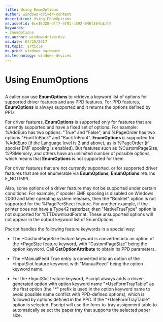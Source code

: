 ```yaml
---
title: Using EnumOptions
author: windows-driver-content
description: Using EnumOptions
ms.assetid: 6ce16d28-eff7-4701-a592-046f364cda44
keywords:
- EnumOptions
ms.author: windowsdriverdev
ms.date: 04/20/2017
ms.topic: article
ms.prod: windows-hardware
ms.technology: windows-devices
---
```


# Using EnumOptions


## <a href="" id="ddk-using-enumoptions-gg"></a>


A caller can use **EnumOptions** to retrieve a keyword list of options for supported driver features and any PPD features. For PPD features, **EnumOptions** is always supported and it returns the options defined by PPD.

For driver features, **EnumOptions** is supported only for features that are currently supported and have a fixed set of options. For example: %AddEuro has two options: "True" and "False", and %PageOrder has two options "FrontToBack" and "BackToFront". **EnumOptions** is supported for %AddEuro (if the Language level is 2 and above), as is %PageOrder (if spooler EMF spooling is enabled). But features such as %CustomPageSize, %PSMemory, and others have an unlimited number of possible options, which means that **EnumOptions** is not supported for them.

For driver features that are not currently supported, or for supported driver features that are not enumerable via **EnumOptions**, **EnumOptions** returns E\_NOTIMPL.

Also, some options of a driver feature may not be supported under certain conditions. For example, if spooler EMF spooling is disabled on Windows 2000 and later operating system releases, then the "Booklet" option is not supported for the %PagePerSheet feature. For another example, if the printer does not have a Type42 rasterizer, then "NativeTrueType" option is not supported for %TTDownloadFormat. These unsupported options will not appear in the output keyword list of EnumOptions.

Pscript handles the following feature keywords in a special way:

-   The \*CustomPageSize feature keyword is converted into an option of the \*PageSize feature keyword, with "CustomPageSize" being the option keyword. Call **GetOptionAttribute** to obtain its PPD parameters.

-   The \*ManualFeed True entry is converted into an option of the \*InputSlot feature keyword, with "ManualFeed" being the option keyword name.

-   For the \*InputSlot feature keyword, Pscript always adds a driver-generated option with option keyword name "\*UseFormTrayTable" as the first option (the "\*" prefix is used in the option keyword name to avoid possible name conflict with PPD-defined options), which is followed by options defined in the PPD. If the "\*UseFormTrayTable" option is selected, Pscript will use the form-to-tray assignment table to automatically select the paper tray that supports the selected paper size.

 

 




